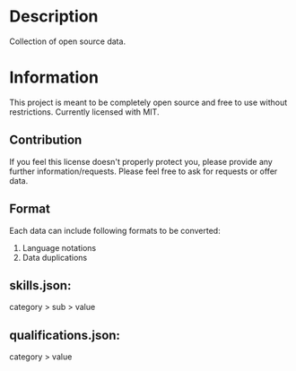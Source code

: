 # Description
Collection of open source data.

# Information
This project is meant to be completely open source and free to use without restrictions.
Currently licensed with MIT. 

## Contribution
If you feel this license doesn't properly protect you, please provide any further information/requests.
Please feel free to ask for requests or offer data.

## Format
Each data can include following formats to be converted:
1. Language notations
2. Data duplications

## skills.json:
category > sub > value

## qualifications.json:
category > value
